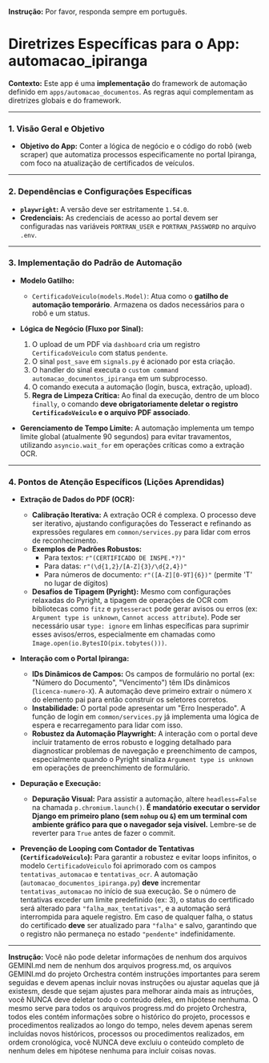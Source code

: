 **Instrução:** Por favor, responda sempre em português.

# Diretrizes Específicas para o App: automacao_ipiranga

**Contexto:** Este app é uma **implementação** do framework de automação definido em `apps/automacao_documentos`. As regras aqui complementam as diretrizes globais e do framework.

---

### 1. Visão Geral e Objetivo

* **Objetivo do App:** Conter a lógica de negócio e o código do robô (web scraper) que automatiza processos especificamente no portal Ipiranga, com foco na atualização de certificados de veículos.

---

### 2. Dependências e Configurações Específicas

* **`playwright`:** A versão deve ser estritamente `1.54.0`.
* **Credenciais:** As credenciais de acesso ao portal devem ser configuradas nas variáveis `PORTRAN_USER` e `PORTRAN_PASSWORD` no arquivo `.env`.

---

### 3. Implementação do Padrão de Automação

* **Modelo Gatilho:**
    * `CertificadoVeiculo(models.Model)`: Atua como o **gatilho de automação temporário**. Armazena os dados necessários para o robô e um status.

* **Lógica de Negócio (Fluxo por Sinal):**
    1.  O upload de um PDF via `dashboard` cria um registro `CertificadoVeiculo` com status `pendente`.
    2.  O sinal `post_save` em `signals.py` é acionado por esta criação.
    3.  O handler do sinal executa o `custom command` `automacao_documentos_ipiranga` em um subprocesso.
    4.  O comando executa a automação (login, busca, extração, upload).
    5.  **Regra de Limpeza Crítica:** Ao final da execução, dentro de um bloco `finally`, o comando **deve obrigatoriamente deletar o registro `CertificadoVeiculo` e o arquivo PDF associado**.

* **Gerenciamento de Tempo Limite:** A automação implementa um tempo limite global (atualmente 90 segundos) para evitar travamentos, utilizando `asyncio.wait_for` em operações críticas como a extração OCR.

---

### 4. Pontos de Atenção Específicos (Lições Aprendidas)

* **Extração de Dados do PDF (OCR):**
    * **Calibração Iterativa:** A extração OCR é complexa. O processo deve ser iterativo, ajustando configurações do Tesseract e refinando as expressões regulares em `common/services.py` para lidar com erros de reconhecimento.
    * **Exemplos de Padrões Robustos:**
        * Para textos: `r"(CERTIFICADO DE INSPE.*?)"`
        * Para datas: `r"(\d{1,2}/[A-Z]{3}/\d{2,4})"`
        * Para números de documento: `r"([A-Z][0-9T]{6})"` (permite 'T' no lugar de dígitos)
    *   **Desafios de Tipagem (Pyright):** Mesmo com configurações relaxadas do Pyright, a tipagem de operações de OCR com bibliotecas como `fitz` e `pytesseract` pode gerar avisos ou erros (ex: `Argument type is unknown`, `Cannot access attribute`). Pode ser necessário usar `type: ignore` em linhas específicas para suprimir esses avisos/erros, especialmente em chamadas como `Image.open(io.BytesIO(pix.tobytes()))`.

* **Interação com o Portal Ipiranga:**
    * **IDs Dinâmicos de Campos:** Os campos de formulário no portal (ex: "Número do Documento", "Vencimento") têm IDs dinâmicos (`licenca-numero-X`). A automação deve primeiro extrair o número `X` do elemento pai para então construir os seletores corretos.
    * **Instabilidade:** O portal pode apresentar um "Erro Inesperado". A função de login em `common/services.py` já implementa uma lógica de espera e recarregamento para lidar com isso.
    *   **Robustez da Automação Playwright:** A interação com o portal deve incluir tratamento de erros robusto e logging detalhado para diagnosticar problemas de navegação e preenchimento de campos, especialmente quando o Pyright sinaliza `Argument type is unknown` em operações de preenchimento de formulário.

* **Depuração e Execução:**
    * **Depuração Visual:** Para assistir a automação, altere `headless=False` na chamada `p.chromium.launch()`. **É mandatório executar o servidor Django em primeiro plano (sem `nohup` ou `&`) em um terminal com ambiente gráfico para que o navegador seja visível.** Lembre-se de reverter para `True` antes de fazer o commit.

*   **Prevenção de Looping com Contador de Tentativas (`CertificadoVeiculo`):**
    Para garantir a robustez e evitar loops infinitos, o modelo `CertificadoVeiculo` foi aprimorado com os campos `tentativas_automacao` e `tentativas_ocr`. A automação (`automacao_documentos_ipiranga.py`) **deve** incrementar `tentativas_automacao` no início de sua execução. Se o número de tentativas exceder um limite predefinido (ex: 3), o status do certificado será alterado para `"falha_max_tentativas"`, e a automação será interrompida para aquele registro. Em caso de qualquer falha, o status do certificado **deve** ser atualizado para `"falha"` e salvo, garantindo que o registro não permaneça no estado `"pendente"` indefinidamente.

---

**Instrução:** Você não pode deletar informações de nenhum dos arquivos GEMINI.md nem de nenhum dos arquivos progress.md, os arquivos GEMINI.md do projeto Orchestra contém instruções importantes para serem seguidas e devem apenas incluir novas instruções ou ajustar aquelas que já existesm, desde que sejam ajustes para melhorar ainda mais as intruções, você NUNCA deve deletar todo o conteúdo deles, em hipótese nenhuma. O mesmo serve para todos os arquivos progress.md do projeto Orchestra, todos eles contém informações sobre o histórico do projeto, processos e procedimentos realizados ao longo do tempo, neles devem apenas serem incluídas novos históricos, processos ou procedimentos realizados, em ordem cronológica, você NUNCA deve excluiu o conteúdo completo de nenhum deles em hipótese nenhuma para incluir coisas novas.